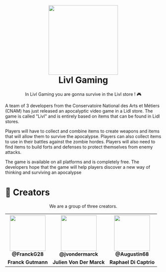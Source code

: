 <h1 align="center"><img src="https://user-images.githubusercontent.com/62793491/208452652-71416c5c-8261-4501-a002-afc9e2cf0a0b.png" width="224px"/><br/>
  Livl Gaming
</h1>
<p align="center">In Livl Gaming you are gonna survive in the Livl store ! 🎮</p>

A team of 3 developers from the Conservatoire National des Arts et Métiers (CNAM) has just released an apocalyptic video game in a Lidl store. The game is called "Livl" and is entirely based on items that can be found in Lidl stores.

Players will have to collect and combine items to create weapons and items that will allow them to survive the apocalypse. Players can also collect items to use in their battles against the zombie hordes. Players will also need to find items to build forts and defenses to protect themselves from enemy attacks.

The game is available on all platforms and is completely free. The developers hope that the game will help players discover a new way of thinking and surviving an apocalypse

# 👨 Creators

<p align="center"> We are a group of three creators.</p>

<table align="center">
  <tr>
    <th><img src="https://avatars.githubusercontent.com/u/19238963?v=4?v=4?size=115" width="115"><br><strong>@FranckG28</strong></th>
    <th><img  src="https://avatars.githubusercontent.com/u/62793491?v=4?size=115" width="115"><br><strong>@jvondermarck</strong></th>
    <th><img  src="https://avatars.githubusercontent.com/u/67447144?v=4?size=115" width="115"><br><strong>@Augustin68</strong></th>
  </tr>
  <tr align="center">
    <td><b>Franck Gutmann</b></td>
    <td><b>Julien Von Der Marck</b></td>
    <td><b>Raphael Di Captrio</b></td>
  </tr>
</table>
